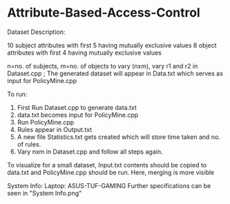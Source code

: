 # Attribute-Based-Access-Control
Dataset Description:

10 subject attributes with first 5 having mutually exclusive values
8 object attributes with first 4 having mutually exclusive values

n=no. of subjects, m=no. of objects
to vary (nxm), vary r1 and r2 in Dataset.cpp ; The generated dataset will appear in Data.txt which serves as input for PolicyMine.cpp

To run:
1) First Run Dataset.cpp to generate data.txt
2) data.txt becomes input for PolicyMine.cpp
3) Run PolicyMine.cpp
4) Rules appear in Output.txt
5) A new file Statistics.txt gets created which will store time taken and no. of rules.
6) Vary nxm in Dataset.cpp and follow all steps again.

To visualize for a small dataset, Input.txt contents should be copied to data.txt and PolicyMine.cpp should be run. Here, merging is more visible

System Info:
Laptop: ASUS-TUF-GAMING
Further specifications can be seen in "System Info.png"
